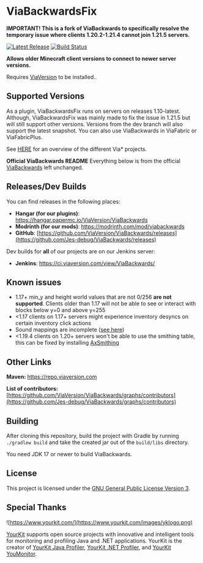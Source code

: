 # ViaBackwardsFix
**IMPORTANT! This is a fork of ViaBackwards to specifically resolve the temporary issue where clients 1.20.2-1.21.4 cannot join 1.21.5 servers.**

[![Latest Release](https://img.shields.io/github/v/release/Jes-debug/ViaBackwardsFix)](https://github.com/Jes-debug/ViaBackwardsFix/releases)
[![Build Status](https://github.com/ViaVersion/ViaBackwards/actions/workflows/build.yml/badge.svg?branch=master)](https://github.com/Jes-debug/ViaBackwardsFix/actions)

**Allows older Minecraft client versions to connect to newer server versions.**

Requires [ViaVersion](https://hangar.papermc.io/ViaVersion/ViaVersion) to be installed..

Supported Versions
-
As a plugin, ViaBackwardsFix runs on servers on releases 1.10-latest. Although, ViaBackwardsFix was mainly made to fix the issue in 1.21.5 but will still support other versions. Versions from the dev branch will also support the latest snapshot. You can also use ViaBackwards in ViaFabric or ViaFabricPlus.

See [HERE](https://github.com/ViaVersion) for an overview of the different Via* projects.

**Official ViaBackwards README**
Everything below is from the official [ViaBackwards](https://github.com/ViaVersion/ViaBackwards) left unchanged.

Releases/Dev Builds
-
You can find releases in the following places:

- **Hangar (for our plugins)**: https://hangar.papermc.io/ViaVersion/ViaBackwards
- **Modrinth (for our mods)**: https://modrinth.com/mod/viabackwards
- **GitHub**: [https://github.com/ViaVersion/ViaBackwards/releases](https://github.com/Jes-debug/ViaBackwards/releases)

Dev builds for **all** of our projects are on our Jenkins server:

- **Jenkins**: https://ci.viaversion.com/view/ViaBackwards/

Known issues
-

* 1.17+ min_y and height world values that are not 0/256 **are not supported**. Clients older than
  1.17 will not be able to see or interact with blocks below y=0 and above y=255
* <1.17 clients on 1.17+ servers might experience inventory desyncs on certain inventory click actions
* Sound mappings are incomplete ([see here](https://github.com/ViaVersion/ViaBackwards/issues/326))
* <1.19.4 clients on 1.20+ servers won't be able to use the smithing table, this can be fixed by
  installing [AxSmithing](https://github.com/ViaVersionAddons/AxSmithing)

Other Links
-
**Maven:** https://repo.viaversion.com

**List of contributors:** [https://github.com/ViaVersion/ViaBackwards/graphs/contributors](https://github.com/Jes-debug/ViaBackwards/graphs/contributors)

Building
-
After cloning this repository, build the project with Gradle by running `./gradlew build` and take the created jar out
of the `build/libs` directory.

You need JDK 17 or newer to build ViaBackwards.

License
-
This project is licensed under the [GNU General Public License Version 3](LICENSE).

Special Thanks
-
![https://www.yourkit.com/](https://www.yourkit.com/images/yklogo.png)

[YourKit](https://www.yourkit.com/) supports open source projects with innovative and intelligent tools
for monitoring and profiling Java and .NET applications.
YourKit is the creator of [YourKit Java Profiler](https://www.yourkit.com/java/profiler/),
[YourKit .NET Profiler](https://www.yourkit.com/.net/profiler/),
and [YourKit YouMonitor](https://www.yourkit.com/youmonitor/).
